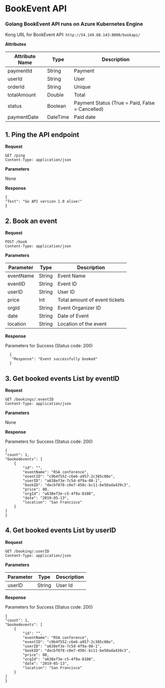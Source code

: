 # BookEvent API


### Golang BookEvent API runs on Azure Kubernetes Engine

Kong URL for BookEvent API:
```http://54.149.88.143:8000/bookapi/```

**Attributes**

|Attribute Name    | Type    | Description|
|---------------|-------|------------|
|paymentId |String|Payment| Id         |
|userId |    String  |    User  |     Id |
|orderId |    String | Unique | Order Number |
|totalAmount |Double |Total | Amount Paid |
|status    | Boolean |    Payment Status (True = Paid, False = Cancelled) |
|paymentDate |DateTime    |Paid date|

## 1. Ping the API endpoint
   
**Request**
   
```
GET /ping
Content-Type: application/json
```
    
**Parameters**

None


**Response**

```
{
"Test": "Go API version 1.0 alive!"
}
```
    
## 2. Book an event

**Request**

```
POST /book
Content-Type: application/json
```

**Parameters**

|Parameter    |Type |    Description|
|-----|-----|------|
|eventName    |String|    Event Name|
|eventID|    String|    Event ID|
|userID|    String|    User ID|
|price|    Int|    Total amount of event tickets|
|orgId|    String|    Event Organizer ID|
|date|    String|    Date of Event|
|location|    String|    Location of the event|

**Response**

Parameters for Success (Status code: 200)
```
  {
   "Response": "Event successfully booked"
  }
```
## 3. Get booked events List by eventID

**Request**

```
GET /bookings/:eventID
Content-Type: application/json
```

**Parameters**

None

**Response**

Parameters for Success (Status code: 200)
```
{
"count": 1,
"bookedevents": [
    {
        "id": "",
        "eventName": "RSA conference",
        "eventID": "c9b4f552-c6e6-a957-2c385c08e",
        "userID": "a638ef3e-7c5d-4f9a-08-1",
        "bookID": "decbf878-c0e7-450c-bc11-be50ada439c3",
        "price": 80,
        "orgId": "a638ef3e-c5-4f9a-8108",
        "date": "2019-05-13",
        "location": "San Francisco"
    }
]
}
```

## 4. Get booked events List by userID

**Request**


 ```
 GET /booking/:userID
 Content-Type: application/json
 ```


**Parameters**

|Parameter    |Type |    Description|
|-----|-----|------|
|userID    |String|    User Id|

**Response**

Parameters for Success (Status code: 200)

```
{
"count": 1,
"bookedevents": [
    {
        "id": "",
        "eventName": "RSA conference",
        "eventID": "c9b4f552-c6e6-a957-2c385c08e",
        "userID": "a638ef3e-7c5d-4f9a-08-1",
        "bookID": "decbf878-c0e7-450c-bc11-be50ada439c3",
        "price": 80,
        "orgId": "a638ef3e-c5-4f9a-8108",
        "date": "2019-05-13",
        "location": "San Francisco"
    }
]
}
```
